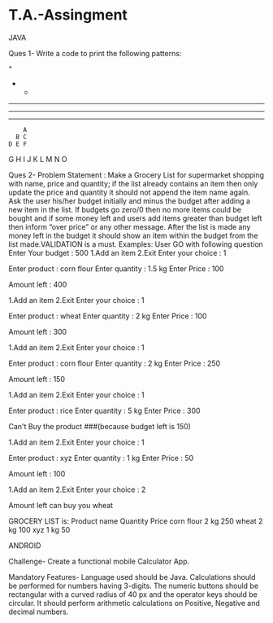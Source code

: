 # T.A.-Assingment

JAVA

Ques 1-
Write a code to print the following patterns:

    *            
   * * 
  * * * 
 * * * * 
* * * * *

        A 
      B C 
    D E F 
  G H I J 
K L M N O

Ques 2-
Problem Statement :
Make a Grocery List for supermarket shopping with name, price and quantity; if the list already contains an item then only update the price and quantity it should not append the item name again. Ask the user his/her budget initially and minus the budget after adding a new item in the list. If budgets go zero/0 then no more items could be bought and if some money left and users add items greater than budget left then inform “over price” or any other message. After the list is made any money left in the budget it should show an item within the budget from the list made.VALIDATION is a must.
Examples:
User GO with following question 
Enter Your budget : 500 
1.Add an item
2.Exit
Enter your choice : 1

Enter product : corn flour
Enter quantity : 1.5 kg
Enter Price : 100

Amount left : 400

1.Add an item
2.Exit
Enter your choice : 1

Enter product : wheat
Enter quantity : 2 kg
Enter Price : 100

Amount left : 300

1.Add an item
2.Exit
Enter your choice : 1

Enter product : corn flour
Enter quantity : 2 kg
Enter Price : 250

Amount left : 150

1.Add an item
2.Exit
Enter your choice : 1

Enter product : rice
Enter quantity : 5 kg
Enter Price : 300

Can't Buy the product ###(because budget left is 150)

1.Add an item
2.Exit
Enter your choice : 1

Enter product : xyz 
Enter quantity : 1 kg
Enter Price : 50

Amount left : 100

1.Add an item
2.Exit
Enter your choice : 2

Amount left can buy you wheat 

GROCERY LIST is:
Product name   Quantity   Price
corn flour      2 kg        250
wheat           2 kg        100
xyz             1 kg         50



ANDROID

Challenge-
Create a functional mobile Calculator App. 

Mandatory Features-
Language used should be Java.
Calculations should be performed for numbers having 3-digits.
The numeric buttons should be rectangular with a curved radius of 40 px and the operator keys should be circular.
It should perform arithmetic calculations on Positive, Negative and decimal numbers. 
